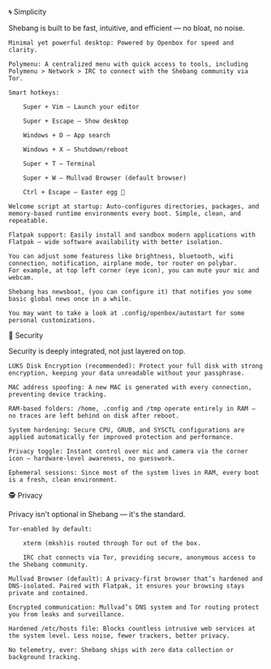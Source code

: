 🌀 Simplicity

Shebang is built to be fast, intuitive, and efficient — no bloat, no noise.

    Minimal yet powerful desktop: Powered by Openbox for speed and clarity.

    Polymenu: A centralized menu with quick access to tools, including Polymenu > Network > IRC to connect with the Shebang community via Tor.

    Smart hotkeys:

        Super + Vim – Launch your editor

        Super + Escape – Show desktop

        Windows + D – App search

        Windows + X – Shutdown/reboot

        Super + T – Terminal

        Super + W – Mullvad Browser (default browser)

        Ctrl + Escape – Easter egg 🐣

    Welcome script at startup: Auto-configures directories, packages, and memory-based runtime environments every boot. Simple, clean, and repeatable. 

    Flatpak support: Easily install and sandbox modern applications with Flatpak — wide software availability with better isolation.
    
    You can adjust some featuress like brightness, bluetooth, wifi connection, notification, airplane mode, tor router on polybar.
    For example, at top left corner (eye icon), you can mute your mic and webcam.
    
    Shebang has newsboat, (you can configure it) that notifies you some basic global news once in a while.

    You may want to take a look at .config/openbox/autostart for some personal customizations.


🔐 Security

Security is deeply integrated, not just layered on top.

    LUKS Disk Encryption (recommended): Protect your full disk with strong encryption, keeping your data unreadable without your passphrase.

    MAC address spoofing: A new MAC is generated with every connection, preventing device tracking.

    RAM-based folders: /home, .config and /tmp operate entirely in RAM — no traces are left behind on disk after reboot.

    System hardening: Secure CPU, GRUB, and SYSCTL configurations are applied automatically for improved protection and performance.

    Privacy toggle: Instant control over mic and camera via the corner icon — hardware-level awareness, no guesswork.

    Ephemeral sessions: Since most of the system lives in RAM, every boot is a fresh, clean environment.

🕵️ Privacy

Privacy isn't optional in Shebang — it's the standard.

    Tor-enabled by default:

        xterm (mksh)is routed through Tor out of the box.

        IRC chat connects via Tor, providing secure, anonymous access to the Shebang community.

    Mullvad Browser (default): A privacy-first browser that’s hardened and DNS-isolated. Paired with Flatpak, it ensures your browsing stays private and contained.

    Encrypted communication: Mullvad’s DNS system and Tor routing protect you from leaks and surveillance.

    Hardened /etc/hosts file: Blocks countless intrusive web services at the system level. Less noise, fewer trackers, better privacy.

    No telemetry, ever: Shebang ships with zero data collection or background tracking.

